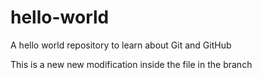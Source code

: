 # hello-world
A hello world repository to learn about Git and GitHub

This is a new new modification inside the file in the branch
